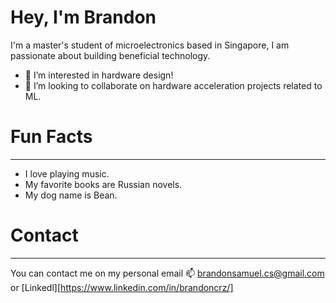 # Hey, I'm Brandon

I'm a master's student of microelectronics based in Singapore, I am passionate about building beneficial technology.

- 👀 I’m interested in hardware design!
- 💞️ I’m looking to collaborate on hardware acceleration projects related to ML.
  
# Fun Facts
---
- I love playing music.
- My favorite books are Russian novels.
- My dog name is Bean.

# Contact
---
You can contact me on my personal email 📫 brandonsamuel.cs@gmail.com or [Linkedl][https://www.linkedin.com/in/brandoncrz/]

<!---
brandcrz88/brandcrz88 is a ✨ special ✨ repository because its `README.md` (this file) appears on your GitHub profile.
You can click the Preview link to take a look at your changes.
--->
